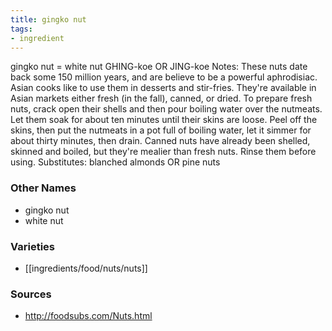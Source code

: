 ```yaml
---
title: gingko nut
tags:
- ingredient
---
```

gingko nut = white nut GHING-koe OR JING-koe Notes: These nuts date back some 150 million years, and are believe to be a powerful aphrodisiac. Asian cooks like to use them in desserts and stir-fries. They're available in Asian markets either fresh (in the fall), canned, or dried. To prepare fresh nuts, crack open their shells and then pour boiling water over the nutmeats. Let them soak for about ten minutes until their skins are loose. Peel off the skins, then put the nutmeats in a pot full of boiling water, let it simmer for about thirty minutes, then drain. Canned nuts have already been shelled, skinned and boiled, but they're mealier than fresh nuts. Rinse them before using. Substitutes: blanched almonds OR pine nuts

### Other Names

* gingko nut
* white nut

### Varieties

* [[ingredients/food/nuts/nuts]]

### Sources
* http://foodsubs.com/Nuts.html

